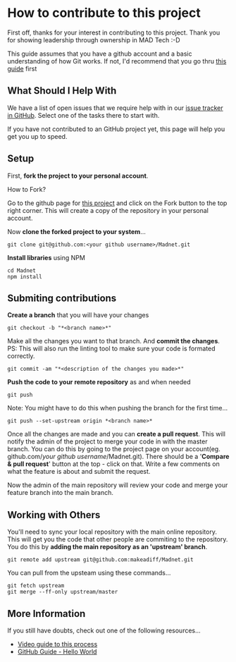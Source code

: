 # How to contribute to this project

First off, thanks for your interest in contributing to this project. Thank you for showing leadership through ownership in MAD Tech :-D

This guide assumes that you have a github account and a basic understanding of how Git works. If not, I'd recommend that you go thru [this guide](https://kbroman.org/github_tutorial/) first

## What Should I Help With

We have a list of open issues that we require help with in our [issue tracker in GitHub](https://github.com/makeadiff/Madnet/issues). Select one of the tasks there to start with. 

If you have not contributed to an GitHub project yet, this page will help you get you up to speed.

## Setup

First, **fork the project to your personal account**. 

How to Fork?

Go to the github page for [this project](https://github.com/makeadiff/Madnet) and click on the Fork button to the top right corner. This will create a copy of the repository in your personal account.

Now **clone the forked project to your system**...

```
git clone git@github.com:<your github username>/Madnet.git
```

**Install libraries** using NPM

```
cd Madnet
npm install
```

## Submiting contributions

**Create a branch** that you will have your changes

```
git checkout -b "*<branch name>*"
```

Make all the changes you want to that branch. And **commit the changes**. PS: This will also run the linting tool to make sure your code is formated correctly.

```
git commit -am "*<description of the changes you made>*"
```

**Push the code to your remote repository** as and when needed

```
git push
```

Note: You might have to do this when pushing the branch for the first time...

```
git push --set-upstream origin *<branch name>*
```

Once all the changes are made and you can **create a pull request**. This will notify the admin of the project to merge your code in with the master branch. You can do this by going to the project page on your account(eg. github.com/*your github username*/Madnet.git). There should be a '**Compare & pull request**' button at the top - click on that. Write a few comments on what the feature is about and submit the request.

Now the admin of the main repository will review your code and merge your feature branch into the main branch.

## Working with Others 

You'll need to sync your local repository with the main online repository. This will get you the code that other people are commiting to the repository. You do this by **adding the main repository as an 'upstream' branch**.

```
git remote add upstream git@github.com:makeadiff/Madnet.git
```

You can pull from the upsteam using these commands...

```
git fetch upstream
git merge --ff-only upstream/master
```

## More Information

If you still have doubts, check out one of the following resources...

- [Video guide to this process](https://www.youtube.com/watch?v=8UguQzmswC4)
- [GitHub Guide - Hello World](https://guides.github.com/activities/hello-world/)
